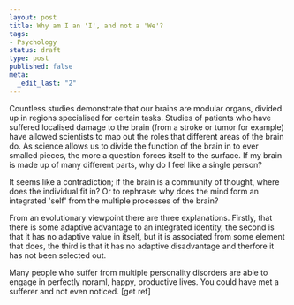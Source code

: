```yaml
--- 
layout: post
title: Why am I an 'I', and not a 'We'?
tags: 
- Psychology
status: draft
type: post
published: false
meta: 
  _edit_last: "2"
---
```

Countless studies demonstrate that our brains are modular organs, divided up in regions specialised for certain tasks. Studies of patients who have suffered localised damage to the brain (from a stroke or tumor for example) have allowed scientists to map out the roles that different areas of the brain do. As science allows us to divide the function of the brain in to ever smalled pieces, the more a question forces itself to the surface. If my brain is made up of many different parts, why do I feel like a single person?

It seems like a contradiction; if the brain is a community of thought, where does the individual fit in? Or to rephrase: why does the mind form an integrated 'self' from the multiple processes of the brain?

From an evolutionary viewpoint there are three explanations. Firstly, that there is some adaptive advantage to an integrated identity, the second is that it has no adaptive value in itself, but it is associated from some element that does, the third is that it has no adaptive disadvantage and therfore it has not been selected out.

Many people who suffer from multiple personality disorders are able to engage in perfectly noraml, happy, productive lives. You could have met a sufferer and not even noticed. [get ref] 
